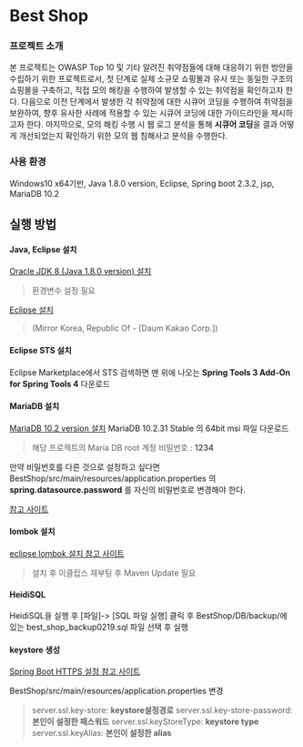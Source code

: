 # Best Shop

### 프로젝트 소개 

본 프로젝트는 OWASP Top 10 및 기타 알려진 취약점들에 대해 대응하기 위한 방안을 수립하기 위한 프로젝트로서, 첫 단계로 실제 소규모 쇼핑몰과 유사 또는 동일한 구조의 쇼핑몰을 구축하고, 직접 모의 해킹을 수행하여 발생할 수 있는 취약점을 확인하고자 한다. 다음으로 이전 단계에서 발생한 각 취약점에 대한 시큐어 코딩을 수행하여 취약점을 보완하여, 향후 유사한 사례에 적용할 수 있는 시큐어 코딩에 대한 가이드라인을 제시하고자 한다. 마지막으로, 모의 해킹 수행 시 웹 로그 분석을 통해 **시큐어 코딩**을 결과 어떻게 개선되었는지 확인하기 위한 모의 웹 침해사고 분석을 수행한다.

### 사용 환경 
Windows10 x64기반, Java 1.8.0 version,  Eclipse, Spring boot 2.3.2, jsp, 
MariaDB 10.2

## 실행 방법

#### Java, Eclipse 설치
[Oracle JDK 8 (Java 1.8.0 version) 설치 ](https://www.oracle.com/java/technologies/javase-jdk8-downloads.html)
> 환경변수 설정 필요 

[Eclipse  설치]([https://www.eclipse.org/downloads/download.php?file=/oomph/epp/2019-12/R/eclipse-inst-win64.exe) 
> (Mirror Korea, Republic Of - [Daum Kakao Corp.])

#### Eclipse STS 설치
Eclipse Marketplace에서 STS 검색하면 맨 위에 나오는 **Spring Tools 3 Add-On for Spring Tools 4**  다운로드

#### MariaDB 설치
[MariaDB 10.2 version 설치](https://downloads.mariadb.org/mariadb/10.2.31/)
MariaDB 10.2.31 Stable 의 64bit msi 파일 다운로드 
> 해당 프로젝트의 Maria DB root 계정 비밀번호 :  **1234**

만약 비밀번호를 다른 것으로 설정하고 싶다면 BestShop/src/main/resources/application.properties 의  **spring.datasource.password** 를 자신의 비밀번호로 변경해야 한다.

[참고 사이트](https://javaplant.tistory.com/31)



#### lombok 설치
[eclipse lombok 설치 참고 사이트](https://dev114.tistory.com/369)
> 설치 후 이클립스 재부팅 후 Maven Update 필요 

#### HeidiSQL
HeidiSQL을 실행 후 [파일]-> [SQL 파일 실행] 클릭 후 BestShop/DB/backup/에 있는 best_shop_backup0219.sql 파일 선택 후 실행 

#### keystore 생성 
[Spring Boot HTTPS 설정 참고 사이트 ](https://cheese10yun.github.io/spring-https/)

BestShop/src/main/resources/application.properties  변경 
> server.ssl.key-store: **keystore설정경로**
server.ssl.key-store-password: **본인이 설정한 패스워드**
server.ssl.keyStoreType: **keystore type**
server.ssl.keyAlias: **본인이 설정한 alias**